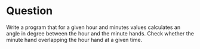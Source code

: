 # Question

Write a program that for a given hour and minutes values calculates an angle in degree between the hour
and the minute hands. Check whether the minute hand overlapping the hour hand at a given time.
